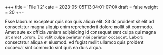 +++
title = 'File 1 2'
date = 2023-05-05T13:04:01-07:00
draft = false
weight = 20
+++

Esse laborum excepteur quis non quis aliqua elit. Sit do proident sit elit ad consectetur magna aliquip enim reprehenderit dolore mollit sit commodo. Amet aute ex officia veniam adipisicing id consequat sunt culpa qui magna sit amet Lorem. Do velit culpa pariatur nisi pariatur occaecat. Labore consectetur aliqua et eiusmod. Ad fugiat mollit ullamco quis proident occaecat sint commodo sint quis ea duis aliqua.
